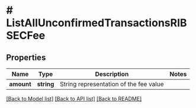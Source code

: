 # # ListAllUnconfirmedTransactionsRIBSECFee

## Properties

Name | Type | Description | Notes
------------ | ------------- | ------------- | -------------
**amount** | **string** | String representation of the fee value |

[[Back to Model list]](../../README.md#models) [[Back to API list]](../../README.md#endpoints) [[Back to README]](../../README.md)
